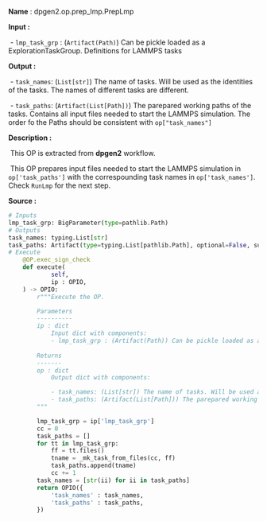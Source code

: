 **Name** : dpgen2.op.prep_lmp.PrepLmp

**Input :** 

​            \- `lmp_task_grp` : (`Artifact(Path)`) Can be pickle loaded as a ExplorationTaskGroup. Definitions for LAMMPS tasks

**Output :**

​            \- `task_names`: (`List[str]`) The name of tasks. Will be used as the identities of the tasks. The names of different tasks are different.

​            \- `task_paths`: (`Artifact(List[Path])`) The parepared working paths of the tasks. Contains all input files needed to start the LAMMPS simulation. The order fo the Paths should be consistent with `op["task_names"]`

**Description :**

​			This OP is extracted from **dpgen2** workflow.

​			This OP prepares input files needed to start the LAMMPS simulation in `op['task_paths']` with the correspounding task names in `op['task_names']`. Check `RunLmp` for the next step.

**Source :** 

```python
# Inputs
lmp_task_grp: BigParameter(type=pathlib.Path)
# Outputs
task_names: typing.List[str]
task_paths: Artifact(type=typing.List[pathlib.Path], optional=False, sub_path=True)
# Execute
    @OP.exec_sign_check
    def execute(
            self,
            ip : OPIO,
    ) -> OPIO:
        r"""Execute the OP.

        Parameters
        ----------
        ip : dict
            Input dict with components:
            - lmp_task_grp : (Artifact(Path)) Can be pickle loaded as a ExplorationTaskGroup. Definitions for LAMMPS tasks
        
        Returns
        -------
        op : dict 
            Output dict with components:

            - task_names: (List[str]) The name of tasks. Will be used as the identities of the tasks. The names of different tasks are different.
            - task_paths: (Artifact(List[Path])) The parepared working paths of the tasks. Contains all input files needed to start the LAMMPS simulation. The order fo the Paths should be consistent with op["task_names"]
        """

        lmp_task_grp = ip['lmp_task_grp']
        cc = 0
        task_paths = []
        for tt in lmp_task_grp:
            ff = tt.files()
            tname = _mk_task_from_files(cc, ff)
            task_paths.append(tname)
            cc += 1
        task_names = [str(ii) for ii in task_paths]
        return OPIO({
            'task_names' : task_names,
            'task_paths' : task_paths,
        })
```

